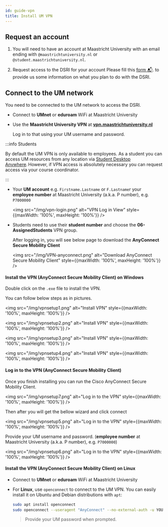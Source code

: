 ```yaml
---
id: guide-vpn
title: Install UM VPN
---
```


## Request an account

1. You will need to have an account at Maastricht University with an email ending with `@maastrichtuniversity.nl` or `@student.maastrichtuniversity.nl`.

2. Request access to the DSRI for your account Please fill this [form 📬](/register). to provide us some information on what you plan to do with the DSRI.


## Connect to the UM network

You need to be connected to the UM network to access the DSRI.

* Connect to **UMnet** or **eduroam** WiFi at Maastricht University

* Use the **Maastricht University VPN** at **[vpn.maastrichtuniversity.nl](https://vpn.maastrichtuniversity.nl/)**

  Log in to that using your UM username and password.

:::info Students

By default the UM VPN is only available to employees. As a student you can access UM resources from any location via [Student Desktop Anywhere](https://athenadesktop.maastrichtuniversity.nl). However, if VPN access is absolutely necessary you can request access via your course coordinator. 

:::



  * Your **UM account** e.g. `Firstname.Lastname` or `F.Lastname`r your **employee number** at Maastricht University (a.k.a. P number), e.g. `P7000000`

    <img src="/img/vpn-login.png" alt="VPN Log in View" style={{maxWidth: '100%', maxHeight: '100%'}} />

  * Students need to use their **student number** and choose the **06-AssignedStudents** VPN group.

    After logging in, you will see below page to download the **AnyConnect Secure Mobility Client**

    <img src="/img/VPN-anyconnect.png" alt="Download AnyConnect Secure Mobility Client" style={{maxWidth: '100%', maxHeight: '100%'}} />

#### Install the VPN (AnyConnect Secure Mobility Client) on Windows

Double click on the `.exe` file to install the VPN.

You can follow below steps as in pictures.

<img src="/img/vpnsetup1.png" alt="Install VPN" style={{maxWidth: '100%', maxHeight: '100%'}} />

<img src="/img/vpnsetup2.png" alt="Install VPN" style={{maxWidth: '100%', maxHeight: '100%'}} />

<img src="/img/vpnsetup3.png" alt="Install VPN" style={{maxWidth: '100%', maxHeight: '100%'}} />

<img src="/img/vpnsetup4.png" alt="Install VPN" style={{maxWidth: '100%', maxHeight: '100%'}} />

#### Log in to the VPN (AnyConnect Secure Mobility Client)

Once you finish installing you can run the Cisco AnyConnect Secure Mobility Client. 

<img src="/img/vpnsetup7.png" alt="Log in to the VPN" style={{maxWidth: '100%', maxHeight: '100%'}} />

Then after you will get the bellow wizard and click connect

<img src="/img/vpnsetup5.png" alt="Log in to the VPN" style={{maxWidth: '100%', maxHeight: '100%'}} />

Provide your UM username and password. (**employee number** at Maastricht University (a.k.a. P number), e.g. `P7000000`)

<img src="/img/vpnsetup6.png" alt="Log in to the VPN" style={{maxWidth: '100%', maxHeight: '100%'}} />



#### Install the VPN (AnyConnect Secure Mobility Client) on Linux

* Connect to **UMnet** or **eduroam** WiFi at Maastricht University

* For **Linux**, use `openconnect` to connect to the UM VPN. You can easily install it on Ubuntu and Debian distributions with `apt`:

  ```bash
  sudo apt install openconnect
  sudo openconnect --useragent "AnyConnect" --no-external-auth -u YOUR.USER --authgroup=01 vpn.maastrichtuniversity.nl
  ```

  > Provide your UM password when prompted.


